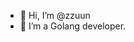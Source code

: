 - 👋 Hi, I’m @zzuun
- 👀 I’m a Golang developer.
<!---
- 🌱 I’m currently learning b
- 💞️ I’m looking to collaborate on ...
- 📫 How to reach me ...
--->
<!---
zzuun/zzuun is a ✨ special ✨ repository because its `README.md` (this file) appears on your GitHub profile.
You can click the Preview link to take a look at your changes.
--->
